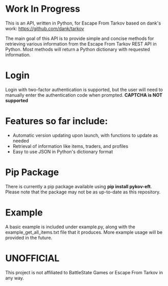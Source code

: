 # Work In Progress

This is an API, written in Python, for Escape From Tarkov based on dank's work: https://github.com/dank/tarkov

The main goal of this API is to provide simple and concise methods for retrieving various information from the Escape From Tarkov REST API in Python. Most methods will return a Python dictionary with requested information.

# Login

Login with two-factor authentication is supported, but the user will need to manually enter the authentication code when prompted.  **CAPTCHA is NOT supported**

# Features so far include:

* Automatic version updating upon launch, with functions to update as needed
* Retrieval of information like items, traders, and profiles
* Easy to use JSON in Python's dictionary format

# Pip Package

There is currently a pip package available using **pip install pykov-eft**. Please note that the package may not be as up-to-date as this repository.

# Example

A basic example is included under example.py, along with the example_get_all_items.txt file that it produces. More example usage will be provided in the future.

# UNOFFICIAL

This project is not affiliated to BattleState Games or Escape From Tarkov in any way.